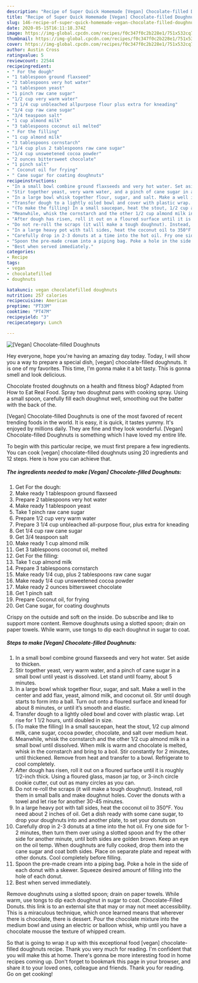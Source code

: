 ```yaml
---
description: "Recipe of Super Quick Homemade [Vegan] Chocolate-filled Doughnuts"
title: "Recipe of Super Quick Homemade [Vegan] Chocolate-filled Doughnuts"
slug: 146-recipe-of-super-quick-homemade-vegan-chocolate-filled-doughnuts
date: 2020-05-15T16:11:18.374Z
image: https://img-global.cpcdn.com/recipes/f0c347f0c2b228e1/751x532cq70/vegan-chocolate-filled-doughnuts-recipe-main-photo.jpg
thumbnail: https://img-global.cpcdn.com/recipes/f0c347f0c2b228e1/751x532cq70/vegan-chocolate-filled-doughnuts-recipe-main-photo.jpg
cover: https://img-global.cpcdn.com/recipes/f0c347f0c2b228e1/751x532cq70/vegan-chocolate-filled-doughnuts-recipe-main-photo.jpg
author: Austin Cross
ratingvalue: 5
reviewcount: 22544
recipeingredient:
- " For the dough"
- "1 tablespoon ground flaxseed"
- "2 tablespoons very hot water"
- "1 tablespoon yeast"
- "1 pinch raw cane sugar"
- "1/2 cup very warm water"
- "3 1/4 cup unbleached allpurpose flour plus extra for kneading"
- "1/4 cup raw cane sugar"
- "3/4 teaspoon salt"
- "1 cup almond milk"
- "3 tablespoons coconut oil melted"
- " For the filling"
- "1 cup almond milk"
- "3 tablespoons cornstarch"
- "1/4 cup plus 2 tablespoons raw cane sugar"
- "1/4 cup unsweetened cocoa powder"
- "2 ounces bittersweet chocolate"
- "1 pinch salt"
- " Coconut oil for frying"
- " Cane sugar for coating doughnuts"
recipeinstructions:
- "In a small bowl combine ground flaxseeds and very hot water. Set aside to thicken."
- "Stir together yeast, very warm water, and a pinch of cane sugar in a small bowl until yeast is dissolved. Let stand until foamy, about 5 minutes."
- "In a large bowl whisk together flour, sugar, and salt. Make a well in the center and add flax, yeast, almond milk, and coconut oil. Stir until dough starts to form into a ball. Turn out onto a floured surface and knead for about 8 minutes, or until it’s smooth and elastic."
- "Transfer dough to a lightly oiled bowl and cover with plastic wrap. Let rise for 1 1/2 hours, until doubled in size."
- "(To make the filling) In a small saucepan, heat the stout, 1/2 cup almond milk, cane sugar, cocoa powder, chocolate, and salt over medium heat."
- "Meanwhile, whisk the cornstarch and the other 1/2 cup almond milk in a small bowl until dissolved. When milk is warm and chocolate is melted, whisk in the cornstarch and bring to a boil. Stir constantly for 2 minutes, until thickened. Remove from heat and transfer to a bowl. Refrigerate to cool completely."
- "After dough has risen, roll it out on a floured surface until it is roughly 1/2-inch thick. Using a floured glass, mason jar top, or 3-inch circle cookie cutter, cut out as many circles as you can."
- "Do not re-roll the scraps (it will make a tough doughnut). Instead, roll them in small balls and make doughnut holes. Cover the donuts with a towel and let rise for another 30-45 minutes."
- "In a large heavy pot with tall sides, heat the coconut oil to 350°F. You need about 2 inches of oil. Get a dish ready with some cane sugar, to drop your doughnuts into and another plate, to set your donuts on"
- "Carefully drop in 2-3 donuts at a time into the hot oil. Fry one side for 1-2 minutes, then turn them over using a slotted spoon and fry the other side for another minute, until both sides are golden brown. Keep an eye on the oil temp. When doughnuts are fully cooked, drop them into the cane sugar and coat both sides. Place on separate plate and repeat with other donuts. Cool completely before filling."
- "Spoon the pre-made cream into a piping bag. Poke a hole in the side of each donut with a skewer. Squeeze desired amount of filling into the hole of each donut."
- "Best when served immediately."
categories:
- Recipe
tags:
- vegan
- chocolatefilled
- doughnuts

katakunci: vegan chocolatefilled doughnuts 
nutrition: 257 calories
recipecuisine: American
preptime: "PT33M"
cooktime: "PT47M"
recipeyield: "3"
recipecategory: Lunch

---
```



![[Vegan] Chocolate-filled Doughnuts](https://img-global.cpcdn.com/recipes/f0c347f0c2b228e1/751x532cq70/vegan-chocolate-filled-doughnuts-recipe-main-photo.jpg)

Hey everyone, hope you're having an amazing day today. Today, I will show you a way to prepare a special dish, [vegan] chocolate-filled doughnuts. It is one of my favorites. This time, I'm gonna make it a bit tasty. This is gonna smell and look delicious.

Chocolate frosted doughnuts on a health and fitness blog? Adapted from How to Eat Real Food. Spray two doughnut pans with cooking spray. Using a small spoon, carefully fill each doughnut well, smoothing out the batter with the back of the.

[Vegan] Chocolate-filled Doughnuts is one of the most favored of recent trending foods in the world. It is easy, it is quick, it tastes yummy. It's enjoyed by millions daily. They are fine and they look wonderful. [Vegan] Chocolate-filled Doughnuts is something which I have loved my entire life.


To begin with this particular recipe, we must first prepare a few ingredients. You can cook [vegan] chocolate-filled doughnuts using 20 ingredients and 12 steps. Here is how you can achieve that.

<!--inarticleads1-->

##### The ingredients needed to make [Vegan] Chocolate-filled Doughnuts:

1. Get  For the dough:
1. Make ready 1 tablespoon ground flaxseed
1. Prepare 2 tablespoons very hot water
1. Make ready 1 tablespoon yeast
1. Take 1 pinch raw cane sugar
1. Prepare 1/2 cup very warm water
1. Prepare 3 1/4 cup unbleached all-purpose flour, plus extra for kneading
1. Get 1/4 cup raw cane sugar
1. Get 3/4 teaspoon salt
1. Make ready 1 cup almond milk
1. Get 3 tablespoons coconut oil, melted
1. Get  For the filling:
1. Take 1 cup almond milk
1. Prepare 3 tablespoons cornstarch
1. Make ready 1/4 cup, plus 2 tablespoons raw cane sugar
1. Make ready 1/4 cup unsweetened cocoa powder
1. Make ready 2 ounces bittersweet chocolate
1. Get 1 pinch salt
1. Prepare  Coconut oil, for frying
1. Get  Cane sugar, for coating doughnuts


Crispy on the outside and soft on the inside. Do subscribe and like to support more content. Remove doughnuts using a slotted spoon; drain on paper towels. While warm, use tongs to dip each doughnut in sugar to coat. 

<!--inarticleads2-->

##### Steps to make [Vegan] Chocolate-filled Doughnuts:

1. In a small bowl combine ground flaxseeds and very hot water. Set aside to thicken.
1. Stir together yeast, very warm water, and a pinch of cane sugar in a small bowl until yeast is dissolved. Let stand until foamy, about 5 minutes.
1. In a large bowl whisk together flour, sugar, and salt. Make a well in the center and add flax, yeast, almond milk, and coconut oil. Stir until dough starts to form into a ball. Turn out onto a floured surface and knead for about 8 minutes, or until it’s smooth and elastic.
1. Transfer dough to a lightly oiled bowl and cover with plastic wrap. Let rise for 1 1/2 hours, until doubled in size.
1. (To make the filling) In a small saucepan, heat the stout, 1/2 cup almond milk, cane sugar, cocoa powder, chocolate, and salt over medium heat.
1. Meanwhile, whisk the cornstarch and the other 1/2 cup almond milk in a small bowl until dissolved. When milk is warm and chocolate is melted, whisk in the cornstarch and bring to a boil. Stir constantly for 2 minutes, until thickened. Remove from heat and transfer to a bowl. Refrigerate to cool completely.
1. After dough has risen, roll it out on a floured surface until it is roughly 1/2-inch thick. Using a floured glass, mason jar top, or 3-inch circle cookie cutter, cut out as many circles as you can.
1. Do not re-roll the scraps (it will make a tough doughnut). Instead, roll them in small balls and make doughnut holes. Cover the donuts with a towel and let rise for another 30-45 minutes.
1. In a large heavy pot with tall sides, heat the coconut oil to 350°F. You need about 2 inches of oil. Get a dish ready with some cane sugar, to drop your doughnuts into and another plate, to set your donuts on
1. Carefully drop in 2-3 donuts at a time into the hot oil. Fry one side for 1-2 minutes, then turn them over using a slotted spoon and fry the other side for another minute, until both sides are golden brown. Keep an eye on the oil temp. When doughnuts are fully cooked, drop them into the cane sugar and coat both sides. Place on separate plate and repeat with other donuts. Cool completely before filling.
1. Spoon the pre-made cream into a piping bag. Poke a hole in the side of each donut with a skewer. Squeeze desired amount of filling into the hole of each donut.
1. Best when served immediately.


Remove doughnuts using a slotted spoon; drain on paper towels. While warm, use tongs to dip each doughnut in sugar to coat. Chocolate-Filled Donuts. this link is to an external site that may or may not meet accessibility. This is a miraculous technique, which once learned means that wherever there is chocolate, there is dessert. Pour the chocolate mixture into the medium bowl and using an electric or balloon whisk, whip until you have a chocolate mousse the texture of whipped cream. 

So that is going to wrap it up with this exceptional food [vegan] chocolate-filled doughnuts recipe. Thank you very much for reading. I'm confident that you will make this at home. There's gonna be more interesting food in home recipes coming up. Don't forget to bookmark this page in your browser, and share it to your loved ones, colleague and friends. Thank you for reading. Go on get cooking!
